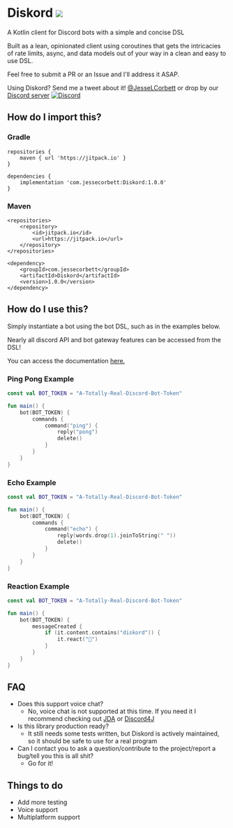 # Diskord [![](https://jitpack.io/v/com.jessecorbett/Diskord.svg)](https://jitpack.io/#com.jessecorbett/Diskord) 

A Kotlin client for Discord bots with a simple and concise DSL

Built as a lean, opinionated client using coroutines that gets the intricacies of rate limits, async, and data models out of your way in a clean and easy to use DSL.

Feel free to submit a PR or an Issue and I'll address it ASAP.

Using Diskord? Send me a tweet about it! [@JesseLCorbett](https://twitter.com/JesseLCorbett) or drop by our [Discord server](https://discord.gg/UPTWsZ5) [![Discord](https://img.shields.io/discord/424046347428167688.svg?style=flat-square)](https://discord.gg/UPTWsZ5)

## How do I import this?

### Gradle
```
repositories {
   	maven { url 'https://jitpack.io' }
}

dependencies {
    implementation 'com.jessecorbett:Diskord:1.0.0'
}
```

### Maven
```
<repositories>
    <repository>
        <id>jitpack.io</id>
        <url>https://jitpack.io</url>
    </repository>
</repositories>

<dependency>
    <groupId>com.jessecorbett</groupId>
    <artifactId>Diskord</artifactId>
    <version>1.0.0</version>
</dependency>
```

## How do I use this?

Simply instantiate a bot using the bot DSL, such as in the examples below.

Nearly all discord API and bot gateway features can be accessed from the DSL!

You can access the documentation [here.](https://jessecorbett.github.io/Diskord/diskord/)

### Ping Pong Example
```kotlin
const val BOT_TOKEN = "A-Totally-Real-Discord-Bot-Token"

fun main() {
    bot(BOT_TOKEN) {
        commands {
            command("ping") {
                reply("pong")
                delete()
            }
        }
    }
}
```

### Echo Example
```kotlin
const val BOT_TOKEN = "A-Totally-Real-Discord-Bot-Token"

fun main() {
    bot(BOT_TOKEN) {
        commands {
            command("echo") {
                reply(words.drop(1).joinToString(" "))
                delete()
            }
        }
    }
}
```

### Reaction Example
```kotlin
const val BOT_TOKEN = "A-Totally-Real-Discord-Bot-Token"

fun main() {
    bot(BOT_TOKEN) {
        messageCreated {
            if (it.content.contains("diskord")) {
                it.react("💯")
            }
        }
    }
}
```

## FAQ
* Does this support voice chat?
    * No, voice chat is not supported at this time. If you need it I recommend checking out [JDA](https://github.com/DV8FromTheWorld/JDA) or [Discord4J](https://github.com/Discord4J/Discord4J)
* Is this library production ready?
    * It still needs some tests written, but Diskord is actively maintained, so it should be safe to use for a real program
* Can I contact you to ask a question/contribute to the project/report a bug/tell you this is all shit?
    * Go for it!

## Things to do
- Add more testing
- Voice support
- Multiplatform support
